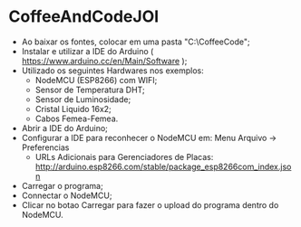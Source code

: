 # CoffeeAndCodeJOI
- Ao baixar os fontes, colocar em uma pasta "C:\CoffeeCode";
- Instalar e utilizar a IDE do Arduino ( https://www.arduino.cc/en/Main/Software );
- Utilizado os seguintes Hardwares nos exemplos:
    - NodeMCU (ESP8266) com WIFI;
    - Sensor de Temperatura DHT;
    - Sensor de Luminosidade;
    - Cristal Liquido 16x2;
    - Cabos Femea-Femea.
- Abrir a IDE do Arduino;
- Configurar a IDE para reconhecer o NodeMCU em: Menu Arquivo -> Preferencias
    - URLs Adicionais para Gerenciadores de Placas: http://arduino.esp8266.com/stable/package_esp8266com_index.json
- Carregar o programa;
- Connectar o NodeMCU;
- Clicar no botao Carregar para fazer o upload do programa dentro do NodeMCU.
 

